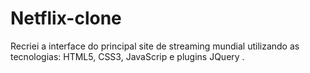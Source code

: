 # Netflix-clone
Recriei a interface do principal site de streaming mundial utilizando as tecnologias: HTML5, CSS3, JavaScrip e plugins JQuery . 
